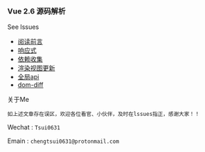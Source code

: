 ### Vue  2.6 源码解析

See lssues

- [阅读前言](https://github.com/chengtsui/blog/issues/1)
- [响应式](https://github.com/chengtsui/blog/issues/3)
- [依赖收集](https://github.com/chengtsui/blog/issues/4)
- [渲染视图更新](https://github.com/chengtsui/blog/issues/5)
- [全局api](https://github.com/chengtsui/blog/issues/6)
- [dom-diff](https://github.com/chengtsui/blog/issues/7)


关于Me

`如上述文章存在误区，欢迎各位看官、小伙伴，及时在lssues指正，感谢大家！！`


Wechat : `Tsui0631`

Emain :  `chengtsui0631@protonmail.com`










